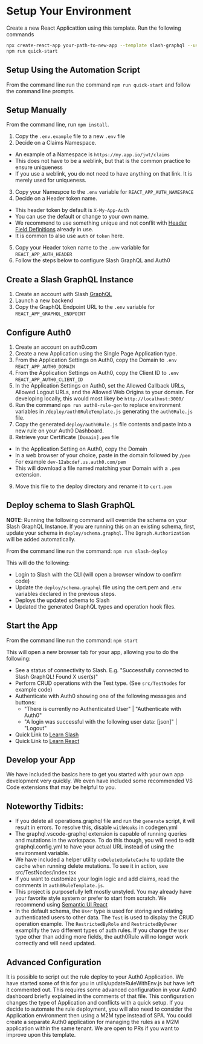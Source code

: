 # Setup Your Environment

Create a new React Applicattion using this template. Run the following commands

```sh
npx create-react-app your-path-to-new-app --template slash-graphql --use-npm
npm run quick-start
```

## Setup Using the Automation Script

From the command line run the command `npm run quick-start` and follow the command line prompts.

## Setup Manually

From the command line, run `npm install`.

1. Copy the `.env.example` file to a new `.env` file
2. Decide on a Claims Namespace.

- An example of a Namespace is `https://my.app.io/jwt/claims`
- This does not have to be a weblink, but that is the common practice to ensure uniqueness
- If you use a weblink, you do not need to have anything on that link. It is merely used for uniqueness.

3. Copy your Namespce to the `.env` variable for `REACT_APP_AUTH_NAMESPACE`
4. Decide on a Header token name.

- This header token by default is `X-My-App-Auth`
- You can use the default or change to your own name.
- We recommend to use something unique and not conflit with [Header Field Definitions](https://www.w3.org/Protocols/rfc2616/rfc2616-sec14.html) already in use.
- It is common to also use `auth` or `token` here.

5. Copy your Header token name to the `.env` variable for `REACT_APP_AUTH_HEADER`
6. Follow the steps below to configure Slash GraphQL and Auth0

## Create a Slash GraphQL Instance

1. Create an account with Slash [GraphQL](https://slash.dgraph.io)
2. Launch a new backend
3. Copy the GraphQL Endpoint URL to the `.env` variable for `REACT_APP_GRAPHQL_ENDPOINT`

## Configure Auth0

1. Create an account on auth0.com
2. Create a new Application using the Single Page Application type.
3. From the Application Settings on Auth0, copy the Domain to `.env` `REACT_APP_AUTH0_DOMAIN`
4. From the Application Settings on Auth0, copy the Client ID to `.env` `REACT_APP_AUTH0_CLIENT_ID`
5. In the Application Settings on Auth0, set the Allowed Callback URLs, Allowed Logout URLs, and the Allowed Web Origins to your domain. For developing locally, this would most likey be `http://localhost:3000/`
6. Run the command `npm run auth0-rule-gen` to replace environment variables in `/deploy/auth0RuleTemplate.js` generating the `auth0Rule.js` file.
7. Copy the generated `deploy/auth0Rule.js` file contents and paste into a new rule on your Auth0 Dashboard.
8. Retrieve your Certificate `[Domain].pem` file

- In the Application Setting on Auth0, copy the Domain
- In a web browser of your choice, paste in the domain followed by `/pem`
  For example `dev-12abcdef.us.auth0.com/pem`
- This will download a file named matching your Domain with a `.pem` extension.

9. Move this file to the deploy directory and rename it to `cert.pem`

## Deploy schema to Slash GraphQL

**NOTE**: Running the following command will override the schema on your Slash GraphQL Instance. If you are running this on an existing schema, first, update your schema in `deploy/schema.graphql`. The `Dgraph.Authorization` will be added automatically.

From the command line run the command: `npm run slash-deploy`

This will do the following:

- Login to Slash with the CLI (will open a browser window to confirm code)
- Update the `deploy/schema.graphql` file using the cert.pem and .env variables declared in the previous steps.
- Deploys the updated schema to Slash
- Updated the generated GraphQL types and operation hook files.

## Start the App

From the command line run the command: `npm start`

This will open a new browser tab for your app, allowing you to do the following:

- See a status of connectivity to Slash. E.g. "Successfully connected to Slash GraphQL! Found X user(s)"
- Perform CRUD operations with the Test type. (See `src/TestNodes` for example code)
- Authenticate with Auth0 showing one of the following messages and buttons:
  - "There is currently no Authenticated User" | "Authenticate with Auth0"
  - "A login was successful with the following user data: [json]" | "Logout"
- Quick Link to [Learn Slash](https://dgraph.io/learn)
- Quick Link to [Learn React](https://reactjs.org/)

## Develop your App

We have included the basics here to get you started with your own app development very quickly. We even have included some recommended VS Code extensions that may be helpful to you.

## Noteworthy Tidbits:

- If you delete all operations.graphql file and run the `generate` script, it will result in errors. To resolve this, disable `withHooks` in codegen.yml
- The graphql.vscode-graphql extension is capable of running queries and mutations in the workspace. To do this though, you will need to edit graphql.config.yml to have your actual URL instead of using the environment variable.
- We have included a helper utility `onDeleteUpdateCache` to update the cache when running delete mutations. To see it in action, see src/TestNodes/index.tsx
- If you want to customize your login logic and add claims, read the comments in `auth0RuleTemplate.js`.
- This project is purposefully left mostly unstyled. You may already have your favorite style system or prefer to start from scratch. We recommend using [Semantic UI React](https://react.semantic-ui.com/)
- In the default schema, the `User` type is used for storing and relating authenticated users to other data. The `Test` is used to display the CRUD operation example. The `RestrictedByRole` and `RestrictedByOwner` examplify the two different types of auth rules. If you change the `User` type other than adding more fields, the auth0Rule will no longer work correctly and will need updated.

## Advanced Configuration

It is possible to script out the rule deploy to your Auth0 Application. We have started some of this for you in utils/updateRuleWithEnv.js but have left it commented out. This requires some advanced configuration in your Auth0 dashboard briefly explained in the comments of that file. This configuration changes the type of Application and conflicts with a quick setup. If you decide to automate the rule deployment, you will also need to consider the Application environment then using a M2M type instead of SPA. You could create a separate Auth0 application for managing the rules as a M2M application within the same tenant. We are open to PRs if you want to improve upon this template.
